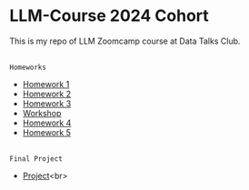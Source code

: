 # LLM-Course 2024 Cohort
This is my repo of LLM Zoomcamp course at Data Talks Club.

<br>`Homeworks`
* [Homework 1](https://github.com/nrx33/LLM-Course/blob/main/module_1/nazmul_homework_1.ipynb)<br>
* [Homework 2](https://github.com/nrx33/LLM-Course/blob/main/module_2/homework/nazmul_homework_2.ipynb)<br>
* [Homework 3](https://github.com/nrx33/LLM-Course/blob/main/module_3/homework/nazmul_homework_3.ipynb)<br>
* [Workshop](https://github.com/nrx33/LLM-Course/blob/main/workshop/dlt_workshop.ipynb)<br>
* [Homework 4](https://github.com/nrx33/LLM-Course/blob/main/module_4/homework/nazmul_homework_4.ipynb)<br>
* [Homework 5](https://github.com/nrx33/LLM-Course/blob/main/module_5/nazmul_homework_5.ipynb)<br>

<br>`Final Project`
* [Project]([https://github.com/](https://github.com/nrx33/yoga-companion-rag))<br>
